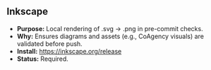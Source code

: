 ## Inkscape
- **Purpose:** Local rendering of .svg → .png in pre-commit checks.
- **Why:** Ensures diagrams and assets (e.g., CoAgency visuals) are validated before push.
- **Install:** https://inkscape.org/release
- **Status:** Required.
